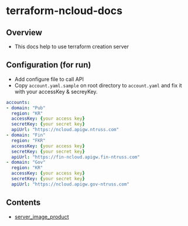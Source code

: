 # terraform-ncloud-docs
## Overview
- This docs help to use terraform creation server


## Configuration (for run)
- Add configure file to call API
- Copy `account.yaml.sample` on root directory to `account.yaml` and fix it with your accessKey & secreyKey.
``` yaml
accounts:
- domain: "Pub"
  region: "KR"
  accessKey: {your access key}
  secretKey: {your secret key}
  apiUrl: "https://ncloud.apigw.ntruss.com"
- domain: "Fin"
  region: "FKR"
  accessKey: {your access key}
  secretKey: {your secret key}
  apiUrl: "https://fin-ncloud.apigw.fin-ntruss.com"
- domain: "Gov"
  region: "KR"
  accessKey: {your access key}
  secretKey: {your secret key}
  apiUrl: "https://ncloud.apigw.gov-ntruss.com"
```


## Contents

- [server_image_product](docs/server_image_product.md)